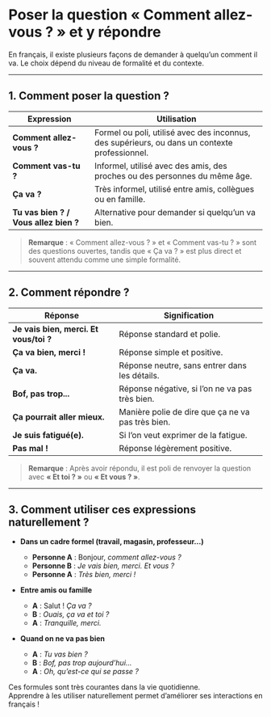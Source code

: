 # **Poser la question « Comment allez-vous ? » et y répondre**  

En français, il existe plusieurs façons de demander à quelqu’un comment il va. Le choix dépend du niveau de formalité et du contexte.  

---

## **1. Comment poser la question ?**  

| **Expression**  | **Utilisation** |  
|---------------|---------------|  
| **Comment allez-vous ?**  | Formel ou poli, utilisé avec des inconnus, des supérieurs, ou dans un contexte professionnel. |  
| **Comment vas-tu ?**  | Informel, utilisé avec des amis, des proches ou des personnes du même âge. |  
| **Ça va ?**  | Très informel, utilisé entre amis, collègues ou en famille. |  
| **Tu vas bien ? / Vous allez bien ?**  | Alternative pour demander si quelqu’un va bien. |  

> **Remarque** : « Comment allez-vous ? » et « Comment vas-tu ? » sont des questions ouvertes, tandis que « Ça va ? » est plus direct et souvent attendu comme une simple formalité.  

---

## **2. Comment répondre ?**  

| **Réponse**  | **Signification** |  
|-------------|------------------|  
| **Je vais bien, merci. Et vous/toi ?**  | Réponse standard et polie. |  
| **Ça va bien, merci !**  | Réponse simple et positive. |  
| **Ça va.**  | Réponse neutre, sans entrer dans les détails. |  
| **Bof, pas trop...**  | Réponse négative, si l’on ne va pas très bien. |  
| **Ça pourrait aller mieux.**  | Manière polie de dire que ça ne va pas très bien. |  
| **Je suis fatigué(e).**  | Si l’on veut exprimer de la fatigue. |  
| **Pas mal !**  | Réponse légèrement positive. |  

> **Remarque** : Après avoir répondu, il est poli de renvoyer la question avec **« Et toi ? »** ou **« Et vous ? »**.  

---

## **3. Comment utiliser ces expressions naturellement ?**  

- **Dans un cadre formel (travail, magasin, professeur…)**  
  - **Personne A** : Bonjour, *comment allez-vous ?*  
  - **Personne B** : *Je vais bien, merci. Et vous ?*  
  - **Personne A** : *Très bien, merci !*  

- **Entre amis ou famille**  
  - **A** : Salut ! *Ça va ?*  
  - **B** : *Ouais, ça va et toi ?*  
  - **A** : *Tranquille, merci.*  

- **Quand on ne va pas bien**  
  - **A** : *Tu vas bien ?*  
  - **B** : *Bof, pas trop aujourd’hui…*  
  - **A** : *Oh, qu’est-ce qui se passe ?*  

Ces formules sont très courantes dans la vie quotidienne. \
Apprendre à les utiliser naturellement permet d’améliorer ses interactions en français !
